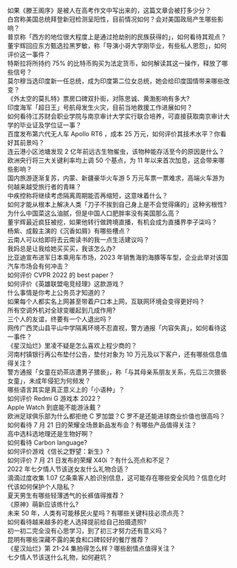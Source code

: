 如果《滕王阁序》是被人在高考作文中写出来的，这篇文章会被打多少分？  
白宫称美国总统拜登新冠检测呈阳性，目前情况如何？会对美国政局产生哪些影响？  
普京称「西方的地位很大程度上是通过抢劫别的民族获得的」，如何看待其观点？  
董宇辉回应东方甄选拉黑罗敏，称「导演小哥大学刚毕业，有些私人恩怨」，如何评价这一事件？  
特斯拉将所持约 75% 的比特币购买为法定货币，如何解读其这一操作，释放了哪些信号？  
莫尔穆当选印度新一任总统，成为印度第二位女总统，她会给印度国情带来哪些改变？  
《外太空的莫扎特》票房口碑双扑街，对陈思诚、黄渤影响有多大?  
印度海军「超日王」号航母发生火灾，目前当地救援工作进展如何？  
如何看待江苏财会职业学院与南京审计大学实行联合培养，可直接获取南京审计大学的毕业证及学位证一事？  
百度发布第六代无人车 Apollo RT6 ，成本 25 万元，如何评价其技术水平？你看好其前景吗？  
连云港小区池塘发现 2 亿年前远古生物鲎虫，该物种能存活至今的原因是什么？  
欧洲央行将三大关键利率均上调 50 个基点，为 11 年以来首次加息，这会带来哪些影响？  
国内旅游逐渐复苏，内蒙、新疆豪华火车游 5 万元车票一票难求，高端火车游为何越来越受旅行者的青睐？  
中疾控称将继续考虑隔离周期能否再缩短，这意味着什么？  
如何才能从根本上解决人类「刀子不挨到自己身上是不会觉得痛的」这种劣根性?  
为什么中国菜这么油腻，但是中国人口肥胖率没有美国那么高？  
董宇辉最近疯狂被挖，如果他转行做跨境直播，有机会成为直播界李子柒吗？  
杨紫、成毅主演的《沉香如屑》有哪些槽点？  
云南人可以给即将去云南读书的我一点生活建议吗？  
我妈总是让我给她买买买，我该怎么办?  
比亚迪宣布进军日本乘用车市场，2023 年销售海豹海豚等车型，企业此举对该国汽车市场会有何冲击？  
如何评价 CVPR 2022 的 best paper？  
如何评价《英雄联盟电竞经理》这款游戏？  
什么事情是你考上公务员才知道的？  
如果每个人都实名上网甚至带着户口本上网，互联网环境会变得更好吗？  
所有空调外机对全球变暖起到几成作用?  
三个人的友谊，终要有一个人退出吗？  
网传广西灵山县平山中学隔离环境不忍直视，警方通报「内容失真」，如何看待这一事件？  
《星汉灿烂》里凌不疑是怎么喜欢上程少商的？  
河南村镇银行再公布垫付公告，垫付对象为 10 万元及以下客户，还有哪些信息值得关注？  
警方通报「女童在奶茶店遭男子猥亵」，称「与其母亲系朋友关系，先后三次猥亵女童」，未成年侵犯为何频发？  
哪些语言其实是真正意义上的「小语种」？  
如何评价 Redmi G 游戏本 2022？  
Apple Watch 到底能不能游泳戴？  
欧洲足球俱乐部为什么都拒绝 C 罗加盟？C 罗不是还能进球商业价值也很高吗？  
如何看待 7 月 21 日的荣耀全场景新品发布会？有哪些产品值得关注？  
高中选科选地理还是生物好啊？  
如何看待 Carbon language?  
如何评价游戏《信长之野望：新生》?  
如何评价 7 月 21 日发布的荣耀 X40i ？有什么亮点和不足？  
2022 年七夕情人节该送女友什么礼物合适？  
滴滴过度收集 1.07 亿条乘客人脸识别信息，这可能存在哪些安全风险？信息化时代该如何保护个人隐私？  
夏天男生有哪些轻薄透气的长裤值得推荐？  
《原神》萌新应该练什么?  
未来 50 年，人类有可能移民火星吗？有哪些关键科技必须点亮？  
如何看待越来越多的老人选择提前给自己拍摄遗照?  
初一初二完全没有心思学习，到了初三才努力还有意义吗？  
昆明有哪些深藏不露的美食和口碑较好的餐厅推荐？  
《星汉灿烂》第 21-24 集拍得怎么样？哪些剧情点值得关注？  
七夕情人节该送什么礼物，如何避坑？  
